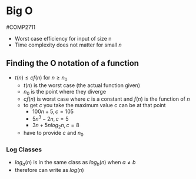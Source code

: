# Big O
#COMP2711 
- Worst case efficiency for input of size n
- Time complexity does not matter for small $n$
## Finding the O notation of a function
- $t(n) \leq cf(n)$ for $n \geq n_0$
	- $t(n)$ is the worst case (the actual function given)
	- $n_0$ is the point where they diverge
	- $cf(n)$ is worst case where $c$ is a constant and $f(n)$ is the function of $n$
	- to get $c$ you take the maximum value c can be at that point
		- $100n + 5, c = 105$
		- $5n^3 -2n, c = 5$
		- $3n + 5nlog_2n, c = 8$
	- have to provide $c$ and $n_0$
### Log Classes
- $log_a(n)$ is in the same class as $log_b(n)$ when $a \neq b$ 
- therefore can write as $log(n)$
